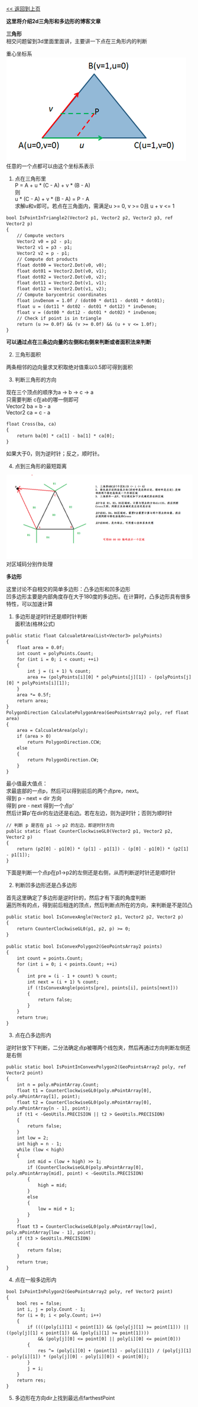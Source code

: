 [<< 返回到上页](../index.md)

**这里将介绍2d三角形和多边形的博客文章**  

**三角形**  
相交问题留到3d里面里面讲，主要讲一下点在三角形内的判断  

重心坐标系  
![三角形中心坐标系](images/triangle_barycentric.png)   
任意的一个点都可以由这个坐标系表示   

1. 点在三角形里   
P = A + u \* (C - A) + v \* (B - A)  
则  
u \* (C - A) + v \* (B - A) = P - A  
求解u和v即可。若点在三角面内，需满足u >= 0, v >= 0且 u + v <= 1  
```
bool IsPointInTriangle2(Vector2 p1, Vector2 p2, Vector2 p3, ref Vector2 p)
{
    // Compute vectors
    Vector2 v0 = p2 - p1;
    Vector2 v1 = p3 - p1;
    Vector2 v2 = p - p1;
    // Compute dot products
    float dot00 = Vector2.Dot(v0, v0);
    float dot01 = Vector2.Dot(v0, v1);
    float dot02 = Vector2.Dot(v0, v2);
    float dot11 = Vector2.Dot(v1, v1);
    float dot12 = Vector2.Dot(v1, v2);
    // Compute barycentric coordinates
    float invDenom = 1.0f / (dot00 * dot11 - dot01 * dot01);
    float u = (dot11 * dot02 - dot01 * dot12) * invDenom;
    float v = (dot00 * dot12 - dot01 * dot02) * invDenom;
    // Check if point is in triangle
    return (u >= 0.0f) && (v >= 0.0f) && (u + v <= 1.0f); 
}
```
**可以通过点在三条边向量的左侧和右侧来判断或者面积法来判断**  

2. 三角形面积  

两条相邻的边向量求叉积取绝对值乘以0.5即可得到面积   

3. 判断三角形的方向  

现在三个顶点的顺序为a -> b -> c -> a  
只需要判断 c在ab的哪一侧即可  
Vector2 ba = b - a  
Vector2 ca = c - a  
```
float Cross(ba, ca)
{
    return ba[0] * ca[1] - ba[1] * ca[0];
}
```
如果大于0，则为逆时针；反之，顺时针。  


4. 点到三角形的最短距离   

![分区](images/triangle_mask.png)   
对区域码分别作处理  


**多边形**  

这里讨论不自相交的简单多边形：凸多边形和凹多边形   
凹多边形主要是内部角度存在大于180度的多边形。在计算时，凸多边形具有很多特性，可以加速计算   
1. 多边形是逆时针还是顺时针判断  
面积法(格林公式)   
```
public static float CalcualetArea(List<Vector3> polyPoints)
{
    float area = 0.0f;
    int count = polyPoints.Count;
    for (int i = 0; i < count; ++i)
    {
        int j = (i + 1) % count;
        area += (polyPoints[i][0] * polyPoints[j][1]) - (polyPoints[j][0] * polyPoints[i][1]);
    }
    area *= 0.5f;
    return area;
}
PolygonDirection CalculatePolygonArea(GeoPointsArray2 poly, ref float area)
{
    area = CalcualetArea(poly);
    if (area > 0)
        return PolygonDirection.CCW;
    else
    {
        return PolygonDirection.CW;
    }
}
```

最小值最大值点：   
求最底部的一点p，然后可以得到前后的两个点pre，next。   
得到 p - next = dir 方向  
得到 pre - next 得到一个点p'  
然后计算p'在dir的左边还是右边。若在左边，则为逆时针；否则为顺时针   

```
// 判断 p 是否在 p1 -> p2 的左边，即逆时针方向
public static float CounterClockwiseGL0(Vector2 p1, Vector2 p2, Vector2 p)
{
    return (p2[0] - p1[0]) * (p[1] - p1[1]) - (p[0] - p1[0]) * (p2[1] - p1[1]);
}
```
下面是判断一个点p在p1->p2的左侧还是右侧，从而判断逆时针还是顺时针  

2. 判断凹多边形还是凸多边形  

首先这里确定了多边形是逆时针的，然后才有下面的角度判断  
遍历所有的点，得到前后相连的顶点，然后判断点所在的方向，来判断是不是凹凸   
```
public static bool IsConvexAngle(Vector2 p1, Vector2 p2, Vector2 p)
{
    return CounterClockwiseGL0(p1, p2, p) >= 0;
}

public static bool IsConvexPolygon2(GeoPointsArray2 points)
{
    int count = points.Count;
    for (int i = 0; i < points.Count; ++i)
    {
        int pre = (i - 1 + count) % count;
        int next = (i + 1) % count;
        if (!IsConvexAngle(points[pre], points[i], points[next]))
        {
            return false;
        }
    }
    return true;
}
```

3. 点在凸多边形内  
 
逆时针放下下判断，二分法确定点p被哪两个线包夹，然后再通过方向判断左侧还是右侧    
```
public static bool IsPointInConvexPolygon2(GeoPointsArray2 poly, ref Vector2 point)
{
    int n = poly.mPointArray.Count;
    float t1 = CounterClockwiseGL0(poly.mPointArray[0], poly.mPointArray[1], point);
    float t2 = CounterClockwiseGL0(poly.mPointArray[0], poly.mPointArray[n - 1], point);
    if (t1 < -GeoUtils.PRECISION || t2 > GeoUtils.PRECISION)
    {
        return false;
    }
    int low = 2;
    int high = n - 1;
    while (low < high)
    {
        int mid = (low + high) >> 1;
        if (CounterClockwiseGL0(poly.mPointArray[0], poly.mPointArray[mid], point) < -GeoUtils.PRECISION)
        {
            high = mid;
        }
        else
        {
            low = mid + 1;
        }
    }
    float t3 = CounterClockwiseGL0(poly.mPointArray[low], poly.mPointArray[low - 1], point);
    if (t3 > GeoUtils.PRECISION)
    {
        return false;
    }
    return true;
}
```

4. 点在一般多边形内   

```
bool IsPointInPolygon2(GeoPointsArray2 poly, ref Vector2 point)
{
    bool res = false;
    int i, j = poly.Count - 1;
    for (i = 0; i < poly.Count; i++)
    {
        if ((((poly[i][1] < point[1]) && (poly[j][1] >= point[1])) || ((poly[j][1] < point[1]) && (poly[i][1] >= point[1])))
            && (poly[j][0] <= point[0] || poly[i][0] <= point[0]))
        {
            res ^= (poly[i][0] + (point[1] - poly[i][1]) / (poly[j][1] - poly[i][1]) * (poly[j][0] - poly[i][0]) < point[0]);
        }
        j = i;
    }
    return res;
}
```

5. 多边形在方向dir上找到最远点farthestPoint  


